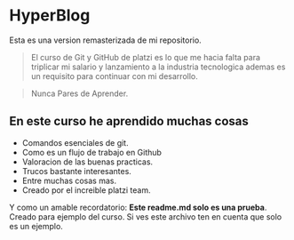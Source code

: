 # HyperBlog
Esta es una version remasterizada de mi repositorio.
>El curso de Git y GitHub de platzi es lo que me hacia falta para triplicar mi salario y lanzamiento a la industria tecnologica ademas es un requisito para continuar con mi desarrollo.

>Nunca Pares de Aprender.

## En este curso he aprendido muchas cosas
* Comandos esenciales de git.
* Como es un flujo de trabajo en Github
* Valoracion de las buenas practicas.
* Trucos bastante interesantes.
* Entre muchas cosas mas.
* Creado por el increible platzi team.

Y como un amable recordatorio: **Este readme.md solo es una prueba**. Creado para ejemplo del curso. Si ves este archivo ten en cuenta que solo es un ejemplo.
